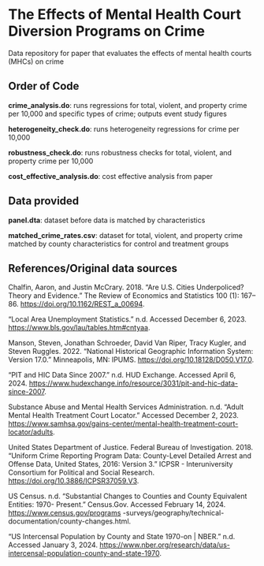 # The Effects of Mental Health Court Diversion Programs on Crime
Data repository for paper that evaluates the effects of mental health courts (MHCs) on crime


## Order of Code

**crime_analysis.do**: runs regressions for total, violent, and property crime per 10,000 and specific types of crime; outputs event study figures

**heterogeneity_check.do**: runs heterogeneity regressions for crime per 10,000

**robustness_check.do**: runs robustness checks for total, violent, and property crime per 10,000 

**cost_effective_analysis.do**: cost effective analysis from paper


## Data provided

**panel.dta**: dataset before data is matched by characteristics

**matched_crime_rates.csv**:  dataset for total, violent, and property crime matched by county characteristics for control and treatment groups


## References/Original data sources

Chalfin, Aaron, and Justin McCrary. 2018. “Are U.S. Cities Underpoliced? Theory and 
Evidence.” The Review of Economics and Statistics 100 (1): 167–86. https://doi.org/10.1162/REST_a_00694.

“Local Area Unemployment Statistics.” n.d. Accessed December 6, 2023. 
https://www.bls.gov/lau/tables.htm#cntyaa.

Manson, Steven, Jonathan Schroeder, David Van Riper, Tracy Kugler, and Steven Ruggles. 
2022. “National Historical Geographic Information System: Version 17.0.” Minneapolis, MN: IPUMS. https://doi.org/10.18128/D050.V17.0.

“PIT and HIC Data Since 2007.” n.d. HUD Exchange. Accessed April 6, 2024. 
https://www.hudexchange.info/resource/3031/pit-and-hic-data-since-2007.

Substance Abuse and Mental Health Services Administration. n.d. “Adult Mental Health 
Treatment Court Locator.” Accessed December 2, 2023. https://www.samhsa.gov/gains-center/mental-health-treatment-court-locator/adults.

United States Department of Justice. Federal Bureau of Investigation. 2018. “Uniform Crime 
Reporting Program Data: County-Level Detailed Arrest and Offense Data, United States, 2016: Version 3.” ICPSR - Interuniversity Consortium for Political and Social Research. https://doi.org/10.3886/ICPSR37059.V3.

US Census. n.d. “Substantial Changes to Counties and County Equivalent Entities: 1970-
Present.” Census.Gov. Accessed February 14, 2024. https://www.census.gov/programs -surveys/geography/technical-documentation/county-changes.html.

“US Intercensal Population by County and State 1970-on | NBER.” n.d. Accessed January 3, 
2024. https://www.nber.org/research/data/us-intercensal-population-county-and-state-1970.
